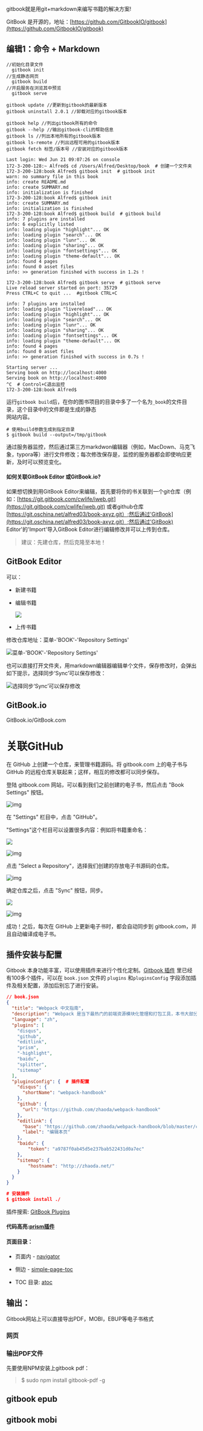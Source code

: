 gitbook就是用git+markdown来编写书籍的解决方案!

GitBook 是开源的，地址：[https://github.com/GitbookIO/gitbook](https://github.com/GitbookIO/gitbook)

## 编辑1：命令 + Markdown

```shell
//初始化目录文件
  gitbook init
//生成静态网页
  gitbook build
//开启服务在浏览其中预览
  gitbook serve

gitbook update //更新到gitbook的最新版本
gitbook uninstall 2.0.1 //卸载对应的gitbook版本

gitbook help //列出gitbook所有的命令
gitbook --help //输出gitbook-cli的帮助信息
gitbook ls //列出本地所有的gitbook版本
gitbook ls-remote //列出远程可用的gitbook版本
gitbook fetch 标签/版本号 //安装对应的gitbook版本
```

```shell
Last login: Wed Jun 21 09:07:26 on console
172-3-200-128:~ Alfred$ cd /Users/Alfred/Desktop/book  # 创建一个文件夹
172-3-200-128:book Alfred$ gitbook init  # gitbook init
warn: no summary file in this book 
info: create README.md 
info: create SUMMARY.md 
info: initialization is finished 
172-3-200-128:book Alfred$ gitbook init
info: create SUMMARY.md 
info: initialization is finished 
172-3-200-128:book Alfred$ gitbook build  # gitbook build
info: 7 plugins are installed 
info: 6 explicitly listed 
info: loading plugin "highlight"... OK 
info: loading plugin "search"... OK 
info: loading plugin "lunr"... OK 
info: loading plugin "sharing"... OK 
info: loading plugin "fontsettings"... OK 
info: loading plugin "theme-default"... OK 
info: found 4 pages 
info: found 0 asset files 
info: >> generation finished with success in 1.2s ! 

172-3-200-128:book Alfred$ gitbook serve  # gitbook serve
Live reload server started on port: 35729
Press CTRL+C to quit ...  #gitbook CTRL+C

info: 7 plugins are installed 
info: loading plugin "livereload"... OK 
info: loading plugin "highlight"... OK 
info: loading plugin "search"... OK 
info: loading plugin "lunr"... OK 
info: loading plugin "sharing"... OK 
info: loading plugin "fontsettings"... OK 
info: loading plugin "theme-default"... OK 
info: found 4 pages 
info: found 0 asset files 
info: >> generation finished with success in 0.7s ! 

Starting server ...
Serving book on http://localhost:4000
Serving book on http://localhost:4000
^C  # Control+C退出监控   
172-3-200-128:book Alfred$
```

运行`gitbook build`后，在你的图书项目的目录中多了一个名为`_book`的文件目录，这个目录中的文件即是生成的静态  
网站内容。

```shell
# 使用build参数生成到指定目录
$ gitbook build --output=/tmp/gitbook
```

通过服务器监控，然后通过第三方markdwon编辑器（例如，MacDown、马克飞象，typora等）进行文件修改；每次修改保存是，监控的服务器都会即使响应更新，及时可以预览变化。

#### 如何关联GitBook Editor 或GitBook.io?

如果想切换到用GitBook Editor来编辑，首先要将你的书关联到一个git仓库（例如：[https://git.gitbook.com/cwlife/iweb.git](https://git.gitbook.com/cwlife/iweb.git) 或者github仓库 [https://git.oschina.net/alfred03/book-axyz.git）;然后通过'GitBook](https://git.oschina.net/alfred03/book-axyz.git）;然后通过'GitBook) Editor'的'Import'导入GitBook Editor进行编辑修改并可以上传到仓库。

> 建议：先建仓库，然后克隆至本地！

## GitBook Editor

可以：

* 新建书籍

* 编辑书籍

  ![](https://ws4.sinaimg.cn/large/006tNc79gy1fgso574948j30k402maab.jpg)

* 上传书籍

修改仓库地址：菜单-'BOOK'-'Repository Settings'

![菜单-&apos;BOOK&apos;-&apos;Repository Settings&apos;](https://ws2.sinaimg.cn/large/006tNc79gy1fgsn8ah40fj30eh09475t.jpg)

也可以直接打开文件夹，用markdown编辑器编辑单个文件，保存修改时，会弹出如下提示，选择同步‘Sync’可以保存修改：

![选择同步‘Sync’可以保存修改](https://ws4.sinaimg.cn/large/006tNc79gy1fgsnbndj4pj30hq07tgma.jpg)

## GitBook.io

GitBook.io/GitBook.com

# 关联GitHub

在 GitHub 上创建一个仓库，来管理书籍源码。将 gitbook.com 上的电子书与 GitHub 的远程仓库关联起来；这样，相互的修改都可以同步保存。

登陆 gitbook.com 网站，可以看到我们之前创建的电子书，然后点击 "Book Settings" 按钮。

![img](https://dn-anything-about-doc.qbox.me/document-uid53532labid2137timestamp1474446591331.png/wm)

在 "Settings" 栏目中，点击 "GitHub"。



"Settings"这个栏目可以设置很多内容：例如将书籍重命名：

![](images/options.png)

![img](https://dn-anything-about-doc.qbox.me/document-uid53532labid2137timestamp1474446609335.png/wm)

点击 "Select a Repository"，选择我们创建的存放电子书源码的仓库。

![img](https://dn-anything-about-doc.qbox.me/document-uid53532labid2137timestamp1474446637713.png/wm)

确定仓库之后，点击 "Sync" 按钮，同步。

![](https://ws3.sinaimg.cn/large/006tNc79gy1fgso0b3v84j30tb0m2aco.jpg)

![img](https://dn-anything-about-doc.qbox.me/document-uid53532labid2137timestamp1474446898021.png/wm)

成功！之后，每次在 GitHub 上更新电子书时，都会自动同步到 gitbook.com，并且自动编译成电子书。

## 插件安装与配置

Gitbook 本身功能丰富，可以使用插件来进行个性化定制。[Gitbook 插件](http://localhost:4000/start/plugin.html) 里已经有100多个插件，可以在 `book.json` 文件的 `plugins` 和`pluginsConfig` 字段添加插件及相关配置，添加后别忘了进行安装。

```json
// book.json
{
  "title": "Webpack 中文指南",
  "description": "Webpack 是当下最热门的前端资源模块化管理和打包工具，本书大部分内容翻译自 Webpack 官网。",
  "language": "zh",
  "plugins": [
    "disqus",
    "github",
    "editlink",
    "prism",
    "-highlight",
    "baidu",
    "splitter",
    "sitemap"
  ],
  "pluginsConfig": {  # 插件配置
    "disqus": {
      "shortName": "webpack-handbook"
    },
    "github": {
      "url": "https://github.com/zhaoda/webpack-handbook"
    },
    "editlink": {
      "base": "https://github.com/zhaoda/webpack-handbook/blob/master/content",
      "label": "编辑本页"
    },
    "baidu": {
        "token": "a9787f0ab45d5e237bab522431d0a7ec"
    },
    "sitemap": {
        "hostname": "http://zhaoda.net/"
    }
  }
}

# 安装插件
$ gitbook install ./
```

插件搜索: [GitBook Plugins](https://plugins.gitbook.com/browse)

#### 代码高亮:[prism插件](https://plugins.gitbook.com/plugin/prism)

#### 页面目录：

* 页面内 - [navigator](https://plugins.gitbook.com/plugin/navigator)

* 侧边 - [simple-page-toc](https://plugins.gitbook.com/plugin/simple-page-toc)
* TOC 目录: [atoc](https://plugins.gitbook.com/plugin/atoc)

## 输出：

Gitbook网站上可以直接导出PDF，MOBI，EBUP等电子书格式

### 网页

### 输出PDF文件

先要使用NPM安装上gitbook pdf：

> $ sudo npm install gitbook-pdf -g

## gitbook epub

## gitbook mobi



